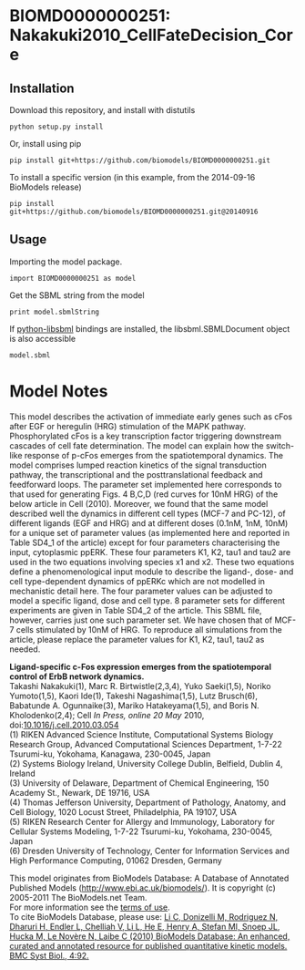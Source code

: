 # BIOMD0000000251: Nakakuki2010_CellFateDecision_Core

## Installation

Download this repository, and install with distutils

`python setup.py install`

Or, install using pip

`pip install git+https://github.com/biomodels/BIOMD0000000251.git`

To install a specific version (in this example, from the 2014-09-16 BioModels release)

`pip install git+https://github.com/biomodels/BIOMD0000000251.git@20140916`

## Usage

Importing the model package.

`import BIOMD0000000251 as model`

Get the SBML string from the model

`print model.sbmlString`

If [python-libsbml](https://pypi.python.org/pypi/python-libsbml) bindings are
installed, the libsbml.SBMLDocument object is also accessible

`model.sbml`


# Model Notes


This model describes the activation of immediate early genes such as cFos
after EGF or heregulin (HRG) stimulation of the MAPK pathway. Phosphorylated
cFos is a key transcription factor triggering downstream cascades of cell fate
determination. The model can explain how the switch-like response of p-cFos
emerges from the spatiotemporal dynamics. The model comprises lumped reaction
kinetics of the signal transduction pathway, the transcriptional and the
posttranslational feedback and feedforward loops. The parameter set
implemented here corresponds to that used for generating Figs. 4 B,C,D (red
curves for 10nM HRG) of the below article in Cell (2010). Moreover, we found
that the same model described well the dynamics in different cell types (MCF-7
and PC-12), of different ligands (EGF and HRG) and at different doses (0.1nM,
1nM, 10nM) for a unique set of parameter values (as implemented here and
reported in Table SD4_1 of the article) except for four parameters
characterising the input, cytoplasmic ppERK. These four parameters K1, K2,
tau1 and tau2 are used in the two equations involving species x1 and x2. These
two equations define a phenomenological input module to describe the ligand-,
dose- and cell type-dependent dynamics of ppERKc which are not modelled in
mechanistic detail here. The four parameter values can be adjusted to model a
specific ligand, dose and cell type. 8 parameter sets for different
experiments are given in Table SD4_2 of the article. This SBML file, however,
carries just one such parameter set. We have chosen that of MCF-7 cells
stimulated by 10nM of HRG. To reproduce all simulations from the article,
please replace the parameter values for K1, K2, tau1, tau2 as needed.

**Ligand-specific c-Fos expression emerges from the spatiotemporal control of ErbB network dynamics.**   
Takashi Nakakuki(1), Marc R. Birtwistle(2,3,4), Yuko Saeki(1,5), Noriko
Yumoto(1,5), Kaori Ide(1), Takeshi Nagashima(1,5), Lutz Brusch(6), Babatunde
A. Ogunnaike(3), Mariko Hatakeyama(1,5), and Boris N. Kholodenko(2,4); Cell
_In Press, online 20 May_ 2010, doi:[10.1016/j.cell.2010.03.054
](http://doi.dx.org/10.1016/j.cell.2010.03.054 )  
(1) RIKEN Advanced Science Institute, Computational Systems Biology Research
Group, Advanced Computational Sciences Department, 1-7-22 Tsurumi-ku,
Yokohama, Kanagawa, 230-0045, Japan  
(2) Systems Biology Ireland, University College Dublin, Belfield, Dublin 4,
Ireland  
(3) University of Delaware, Department of Chemical Engineering, 150 Academy
St., Newark, DE 19716, USA  
(4) Thomas Jefferson University, Department of Pathology, Anatomy, and Cell
Biology, 1020 Locust Street, Philadelphia, PA 19107, USA  
(5) RIKEN Research Center for Allergy and Immunology, Laboratory for Cellular
Systems Modeling, 1-7-22 Tsurumi-ku, Yokohama, 230-0045, Japan  
(6) Dresden University of Technology, Center for Information Services and High
Performance Computing, 01062 Dresden, Germany

This model originates from BioModels Database: A Database of Annotated
Published Models (http://www.ebi.ac.uk/biomodels/). It is copyright (c)
2005-2011 The BioModels.net Team.  
For more information see the [terms of
use](http://www.ebi.ac.uk/biomodels/legal.html).  
To cite BioModels Database, please use: [Li C, Donizelli M, Rodriguez N,
Dharuri H, Endler L, Chelliah V, Li L, He E, Henry A, Stefan MI, Snoep JL,
Hucka M, Le Novère N, Laibe C (2010) BioModels Database: An enhanced, curated
and annotated resource for published quantitative kinetic models. BMC Syst
Biol., 4:92.](http://www.ncbi.nlm.nih.gov/pubmed/20587024)


